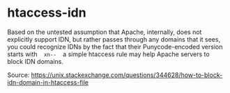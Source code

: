 # htaccess-idn
Based on the untested assumption that Apache, internally, does not explicitly support IDN, but rather passes through any domains that it sees, you could recognize IDNs by the fact that their Punycode-encoded version starts with
`
`
`
xn--
`
`
`
a simple htaccess rule may help Apache servers to block IDN domains. 

Source: https://unix.stackexchange.com/questions/344628/how-to-block-idn-domain-in-htaccess-file   

